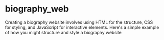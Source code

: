 # biography_web
Creating a biography website involves using HTML for the structure, CSS for styling, and JavaScript for interactive elements. Here's a simple example of how you might structure and style a biography website
